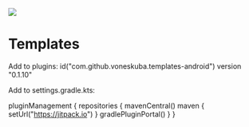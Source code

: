 [![](https://jitpack.io/v/voneskuba/templates-android.svg)](https://jitpack.io/#voneskuba/templates-android)

# Templates

Add to plugins:
id("com.github.voneskuba.templates-android") version "0.1.10"

Add to settings.gradle.kts:

pluginManagement {
    repositories {
        mavenCentral()
        maven { setUrl("https://jitpack.io") }
        gradlePluginPortal()
    }
}
